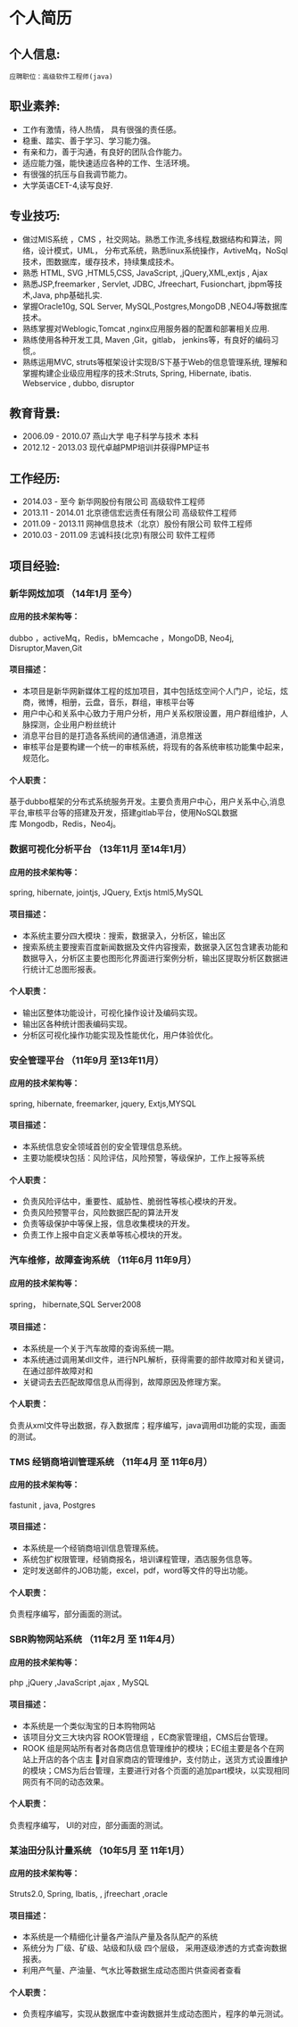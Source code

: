 # 个人简历

## 个人信息:


	应聘职位：高级软件工程师(java)

## 职业素养:
- 工作有激情，待人热情， 具有很强的责任感。
- 稳重、踏实、善于学习、学习能力强。
- 有亲和力，善于沟通，有良好的团队合作能力。
- 适应能力强，能快速适应各种的工作、生活环境。
- 有很强的抗压与自我调节能力。
- 大学英语CET-4,读写良好.

## 专业技巧:
- 做过MIS系统 ，CMS ，社交网站。熟悉工作流,多线程,数据结构和算法，网络，设计模式，UML， 分布式系统，熟悉linux系统操作，AvtiveMq，NoSql技术，图数据库，缓存技术，持续集成技术。
- 熟悉 HTML, SVG ,HTML5,CSS, JavaScript, ,jQuery,XML,extjs , Ajax
- 熟悉JSP,freemarker , Servlet, JDBC, Jfreechart, Fusionchart, jbpm等技术,Java, php基础扎实.
- 掌握Oracle10g, SQL Server, MySQL,Postgres,MongoDB ,NEO4J等数据库技术。
- 熟练掌握对Weblogic,Tomcat ,nginx应用服务器的配置和部署相关应用.
- 熟练使用各种开发工具, Maven ,Git，gitlab， jenkins等，有良好的编码习惯,。
- 熟练运用MVC, struts等框架设计实现B/S下基于Web的信息管理系统, 理解和掌握构建企业级应用程序的技术:Struts, Spring, Hibernate, ibatis.  Webservice , dubbo, disruptor

## 教育背景:
- 2006.09 - 2010.07	    燕山大学		电子科学与技术		本科
- 2012.12 - 2013.03     现代卓越PMP培训并获得PMP证书

## 工作经历:
- 2014.03  -  至今       新华网股份有限公司                    高级软件工程师
- 2013.11  -  2014.01   北京德信宏远责任有限公司               高级软件工程师
- 2011.09  -  2013.11	  网神信息技术（北京）股份有限公司      软件工程师
- 2010.03  -  2011.09	  志诚科技(北京)有限公司                 软件工程师

## 项目经验:
### 新华网炫加项 （14年1月 至今）
#### 应用的技术架构等：
  dubbo ，activeMq，Redis，bMemcache ，MongoDB, Neo4j, Disruptor,Maven,Git

#### 项目描述：
- 本项目是新华网新媒体工程的炫加项目，其中包括炫空间个人门户，论坛，炫商，微博，相册，云盘，音乐，群组，审核平台等
- 用户中心和关系中心致力于用户分析，用户关系权限设置，用户群组维护，人脉探测，企业用户粉丝统计
- 消息平台目的是打造各系统间的通信通道，消息推送
- 审核平台是要构建一个统一的审核系统，将现有的各系统审核功能集中起来，规范化。

#### 个人职责：
基于dubbo框架的分布式系统服务开发。主要负责用户中心，用户关系中心,消息平台,审核平台等的搭建及开发，搭建gitlab平台，使用NoSQL数据库 Mongodb，Redis，Neo4j。

### 数据可视化分析平台 （13年11月 至14年1月）
#### 应用的技术架构等：
spring, hibernate,  jointjs, JQuery, Extjs html5,MySQL
#### 项目描述：
- 本系统主要分四大模块：搜索，数据录入，分析区，输出区
- 搜索系统主要搜索百度新闻数据及文件内容搜索，数据录入区包含建表功能和数据导入，分析区主要也图形化界面进行案例分析，输出区提取分析区数据进行统计汇总图形报表。

#### 个人职责：
- 输出区整体功能设计，可视化操作设计及编码实现。
- 输出区各种统计图表编码实现。
- 分析区可视化操作功能实现及性能优化，用户体验优化。

### 安全管理平台 （11年9月 至13年11月）
#### 应用的技术架构等：
spring, hibernate,  freemarker, jquery, Extjs,MYSQL
#### 项目描述：
- 本系统信息安全领域首创的安全管理信息系统。
- 主要功能模块包括：风险评估，风险预警，等级保护，工作上报等系统

#### 个人职责：
- 负责风险评估中，重要性、威胁性、脆弱性等核心模块的开发。
- 负责风险预警平台，风险数据匹配的算法开发
- 负责等级保护中等保上报，信息收集模块的开发。
- 负责工作上报中自定义表单等核心模块的开发。

### 汽车维修，故障查询系统  （11年6月 11年9月）
#### 应用的技术架构等：
spring， hibernate,SQL Server2008

#### 项目描述：
- 本系统是一个关于汽车故障的查询系统一期。
- 本系统通过调用某dll文件，进行NPL解析，获得需要的部件故障对和关键词，在通过部件故障对和
- 关键词去去匹配故障信息从而得到，故障原因及修理方案。

#### 个人职责：
负责从xml文件导出数据，存入数据库；程序编写，java调用dl功能的实现，画面的测试。
### TMS 经销商培训管理系统  （11年4月 至 11年6月）
#### 应用的技术架构等：
fastunit , java, Postgres
#### 项目描述：
- 本系统是一个经销商培训信息管理系统。
- 系统包扩权限管理，经销商报名，培训课程管理，酒店服务信息等。
- 定时发送邮件的JOB功能，excel，pdf，word等文件的导出功能。

#### 个人职责：
负责程序编写，部分画面的测试。

### SBR购物网站系统  （11年2月 至 11年4月）
#### 应用的技术架构等：
 php ,jQuery ,JavaScript ,ajax , MySQL
#### 项目描述：
- 本系统是一个类似淘宝的日本购物网站
- 该项目分文三大块内容 ROOK管理组 ，EC商家管理组，CMS后台管理。
- ROOK 组是网站所有者对各商店信息管理维护的模块；EC组主要是各个在网站上开店的各个店主
对自家商店的管理维护，支付防止，送货方式设置维护的模块；CMS为后台管理，主要进行对各个页面的追加part模块，以实现相同网页有不同的动态效果。

#### 个人职责：
负责程序编写， UI的对应，部分画面的测试。
### 某油田分队计量系统  （10年5月 至 11年1月）
#### 应用的技术架构等：
Struts2.0, Spring, Ibatis, , jfreechart ,oracle
#### 项目描述：
- 本系统是一个精细化计量各产油队产量及各队配产的系统
- 系统分为 厂级、矿级、站级和队级 四个层级， 采用逐级渗透的方式查询数据报表。
- 利用产气量、产油量、气水比等数据生成动态图片供查阅者查看

#### 个人职责：
- 负责程序编写，实现从数据库中查询数据并生成动态图片，程序的单元测试。
